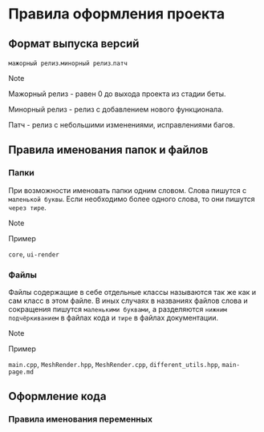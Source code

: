 # Правила оформления проекта

## Формат выпуска версий

`мажорный релиз`.`минорный релиз`.`патч`

>[!NOTE]
>
> Мажорный релиз - равен 0 до выхода проекта из стадии беты.
>
> Минорный релиз - релиз с добавлением нового функционала.
>
> Патч - релиз с небольшими изменениями, исправлениями багов.

## Правила именования папок и файлов

### Папки

При возможности именовать папки одним словом.
Слова пишутся с `маленькой буквы`.
Если необходимо более одного слова, то они пишутся `через тире`.

> [!NOTE]
> Пример
>
> `core`, `ui-render`

### Файлы

Файлы содержащие в себе отдельные классы называются так же как и сам класс в этом файле.
В иных случаях в названиях файлов слова и сокращения пишутся `маленькими буквами`, а разделяются `нижним подчёркиванием` в файлах кода и `тире` в файлах документации.

> [!NOTE]
> Пример
>
> `main.cpp`, `MeshRender.hpp`, `MeshRender.cpp`, `different_utils.hpp`, `main-page.md`

## Оформление кода

### Правила именования переменных
